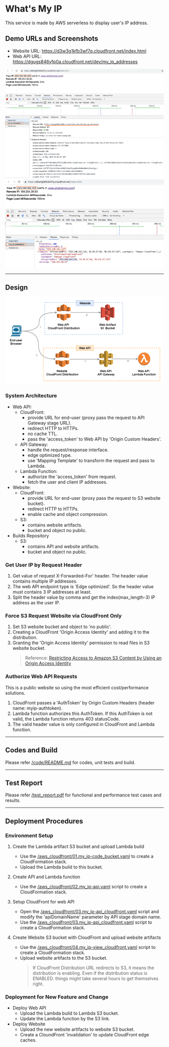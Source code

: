 # What's My IP

This service is made by AWS serverless to display user's IP address.

## Demo URLs and Screenshots

- Website URL: https://d3w3g1kfb3wf7q.cloudfront.net/index.html
- Web API URL: https://dgugs846yfp0a.cloudfront.net/dev/my_ip_addresses

![Website & Web API](img/screenshot-1.png "Website & Web API")
![Web API response](img/screenshot-2.png "Web API response")

---

## Design

![Serverless Topology](img/aws-serverless.png "Serverless Topology")

### System Architecture

- Web API:
  - CloudFront:
    - provide URL for end-user (proxy pass the request to API Gateway stage URL).
    - redirect HTTP to HTTPs.
    - no cache TTL.
    - pass the 'access_token' to Web API by 'Origin Custom Headers'.
  - API Gateway:
    - handle the request/response interface.
    - edge optimized type.
    - use 'Mapping Template' to transform the request and pass to Lambda.
  - Lambda Function:
    - authorize the 'access_token' from request.
    - fetch the user and client IP addresses.
- Website:
  - CloudFront:
    - provide URL for end-user (proxy pass the request to S3 website bucket).
    - redirect HTTP to HTTPs.
    - enable cache and object compression.
  - S3:
    - contains website artifacts.
    - bucket and object no public.
- Builds Repository
  - S3:
    - contains API and website artifacts.
    - bucket and object no public.

### Get User IP by Request Header

1. Get value of request X-Forwarded-For' header. The header value contains multiple IP addresses.
2. The web API endpoint type is 'Edge optimized'. So the header value must contains 3 IP addresses at least.
3. Split the header value by comma and get the index(max_length-3) IP address as the user IP.

### Force S3 Request Website via CloudFront Only

1. Set S3 website bucket and object to 'no public'.
2. Creating a CloudFront 'Origin Access Identity' and adding it to the distribution.
3. Granting the 'Origin Access Identity' permission to read files in S3 website bucket.
   > Reference: [Restricting Access to Amazon S3 Content by Using an Origin Access Identity](https://docs.aws.amazon.com/en_us/AmazonCloudFront/latest/DeveloperGuide/private-content-restricting-access-to-s3.html)

### Authorize Web API Requests

This is a public website so using the most efficient cost/performance solutions.

1. CloudFront passes a 'AuthToken' by Origin Custom Headers (header name: myip-authtoken).
2. Lambda function authorizes this AuthToken. If this AuthToken is not valid, the Lambda function returns 403 statusCode.
3. The valid header value is only configured in CloudFront and Lambda function.

---

## Codes and Build

Please refer [/code/README.md](code/README.md) for codes, unit tests and build.

---

## Test Report

Please refer [/test_report.pdf](test_report.pdf) for functional and performance test cases and results.

---

## Deployment Procedures

### Environment Setup

1. Create the Lambda artifact S3 bucket and upload Lambda build

   - Use the [/aws_cloudfront/01.my_ip-code_bucket.yaml](aws_cloudfront/01.my_ip-code_bucket.yaml) to create a CloudFormation stack.
   - Upload the Lambda build to this bucket.

2. Create API and Lambda function

   - Use the [/aws_cloudfront/02.my_ip-api.yaml](aws_cloudfront/02.my_ip-api.yaml) script to create a CloudFormation stack.

3. Setup CloudFront for web API

   - Open the [/aws_cloudfront/03.my_ip-api_cloudfront.yaml](aws_cloudfront/03.my_ip-api_cloudfront.yaml) script and modify the 'apiDomainName' parameter by API stage domain name.
   - Use the [/aws_cloudfront/03.my_ip-api_cloudfront.yaml](aws_cloudfront/03.my_ip-api_cloudfront.yaml) script to create a CloudFormation stack.

4. Create Website S3 bucket with CloudFront and upload website artifacts

   - Use the [/aws_cloudfront/04.my_ip-view_cloudfront.yaml](aws_cloudfront/04.my_ip-view_cloudfront.yaml) script to create a CloudFormation stack.
   - Upload website artifacts to the S3 bucket.
     > If CloudFront Distribution URL redirects to S3, it means the distribution is enabling. Even if the distribution status is ENABLED. things might take several hours to get themselves right.

### Deployment for New Feature and Change

- Deploy Web API
  - Upload the Lambda build to Lambda S3 bucket.
  - Update the Lambda function by the S3 link.
- Deploy Website
  - Upload the new website artifacts to website S3 bucket.
  - Create a CloundFront 'invalidation' to update CloudFront edge caches.
